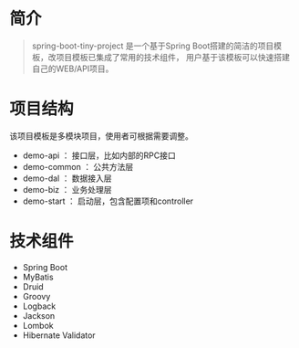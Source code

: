 # 简介
> spring-boot-tiny-project 是一个基于Spring Boot搭建的简洁的项目模板，改项目模板已集成了常用的技术组件，
> 用户基于该模板可以快速搭建自己的WEB/API项目。

# 项目结构
该项目模板是多模块项目，使用者可根据需要调整。
+ demo-api     ： 接口层，比如内部的RPC接口
+ demo-common  ： 公共方法层
+ demo-dal     ： 数据接入层
+ demo-biz     ： 业务处理层
+ demo-start   ： 启动层，包含配置项和controller


# 技术组件
+ Spring Boot
+ MyBatis
+ Druid
+ Groovy
+ Logback
+ Jackson
+ Lombok
+ Hibernate Validator